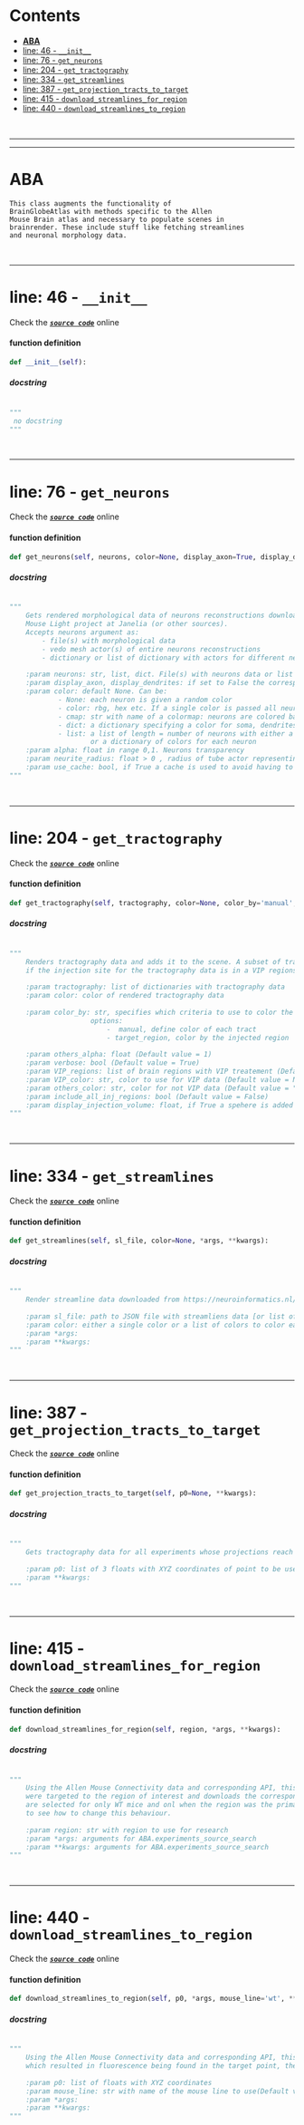 



Contents
========

* [**ABA**](#aba)
* [line: 46 - `__init__`](#line-46---__init__)
* [line: 76 - `get_neurons`](#line-76---get_neurons)
* [line: 204 - `get_tractography`](#line-204---get_tractography)
* [line: 334 - `get_streamlines`](#line-334---get_streamlines)
* [line: 387 - `get_projection_tracts_to_target`](#line-387---get_projection_tracts_to_target)
* [line: 415 - `download_streamlines_for_region`](#line-415---download_streamlines_for_region)
* [line: 440 - `download_streamlines_to_region`](#line-440---download_streamlines_to_region)


&nbsp;

--------

--------
# **ABA**


```
This class augments the functionality of
BrainGlobeAtlas with methods specific to the Allen
Mouse Brain atlas and necessary to populate scenes in 
brainrender. These include stuff like fetching streamlines
and neuronal morphology data. 
```

&nbsp;

--------
# line: 46 - `__init__`
  
Check the [***``source code``***](https://github.com/BrancoLab/BrainRender/tree/brainglobeintegration/blob/master/brainrender/atlases/aba.py#L46) online
#### function definition


```python
def __init__(self):
```
##### docstring
  


```python

"""
 no docstring 
"""
```

&nbsp;

--------
# line: 76 - `get_neurons`
  
Check the [***``source code``***](https://github.com/BrancoLab/BrainRender/tree/brainglobeintegration/blob/master/brainrender/atlases/aba.py#L76) online
#### function definition


```python
def get_neurons(self, neurons, color=None, display_axon=True, display_dendrites=True, alpha=1, neurite_radius=None, soma_radius=None, use_cache=True):
```
##### docstring
  


```python

"""
    Gets rendered morphological data of neurons reconstructions downloaded from the
    Mouse Light project at Janelia (or other sources). 
    Accepts neurons argument as:
        - file(s) with morphological data
        - vedo mesh actor(s) of entire neurons reconstructions
        - dictionary or list of dictionary with actors for different neuron parts
    
    :param neurons: str, list, dict. File(s) with neurons data or list of rendered neurons.
    :param display_axon, display_dendrites: if set to False the corresponding neurite is not rendered
    :param color: default None. Can be:
            - None: each neuron is given a random color
            - color: rbg, hex etc. If a single color is passed all neurons will have that color
            - cmap: str with name of a colormap: neurons are colored based on their sequential order and cmap
            - dict: a dictionary specifying a color for soma, dendrites and axon actors, will be the same for all neurons
            - list: a list of length = number of neurons with either a single color for each neuron
                    or a dictionary of colors for each neuron
    :param alpha: float in range 0,1. Neurons transparency
    :param neurite_radius: float > 0 , radius of tube actor representing neurites
    :param use_cache: bool, if True a cache is used to avoid having to crate a neuron's mesh anew, otherwise a new mesh is created
"""
```

&nbsp;

--------
# line: 204 - `get_tractography`
  
Check the [***``source code``***](https://github.com/BrancoLab/BrainRender/tree/brainglobeintegration/blob/master/brainrender/atlases/aba.py#L204) online
#### function definition


```python
def get_tractography(self, tractography, color=None, color_by='manual', others_alpha=1, verbose=True, VIP_regions=[], VIP_color=None, others_color='white', include_all_inj_regions=False, display_injection_volume=True):
```
##### docstring
  


```python

"""
    Renders tractography data and adds it to the scene. A subset of tractography data can receive special treatment using the  with VIP regions argument:
    if the injection site for the tractography data is in a VIP regions, this is colored differently.
    
    :param tractography: list of dictionaries with tractography data
    :param color: color of rendered tractography data
    
    :param color_by: str, specifies which criteria to use to color the tractography (Default value = "manual")
                    options:
                        -  manual, define color of each tract
                        - target_region, color by the injected region
    
    :param others_alpha: float (Default value = 1)
    :param verbose: bool (Default value = True)
    :param VIP_regions: list of brain regions with VIP treatement (Default value = [])
    :param VIP_color: str, color to use for VIP data (Default value = None)
    :param others_color: str, color for not VIP data (Default value = "white")
    :param include_all_inj_regions: bool (Default value = False)
    :param display_injection_volume: float, if True a spehere is added to display the injection coordinates and volume (Default value = True)
"""
```

&nbsp;

--------
# line: 334 - `get_streamlines`
  
Check the [***``source code``***](https://github.com/BrancoLab/BrainRender/tree/brainglobeintegration/blob/master/brainrender/atlases/aba.py#L334) online
#### function definition


```python
def get_streamlines(self, sl_file, color=None, *args, **kwargs):
```
##### docstring
  


```python

"""
    Render streamline data downloaded from https://neuroinformatics.nl/HBP/allen-connectivity-viewer/streamline-downloader.html
    
    :param sl_file: path to JSON file with streamliens data [or list of files]
    :param color: either a single color or a list of colors to color each streamline individually
    :param *args:
    :param **kwargs:
"""
```

&nbsp;

--------
# line: 387 - `get_projection_tracts_to_target`
  
Check the [***``source code``***](https://github.com/BrancoLab/BrainRender/tree/brainglobeintegration/blob/master/brainrender/atlases/aba.py#L387) online
#### function definition


```python
def get_projection_tracts_to_target(self, p0=None, **kwargs):
```
##### docstring
  


```python

"""
    Gets tractography data for all experiments whose projections reach the brain region or location of iterest.
    
    :param p0: list of 3 floats with XYZ coordinates of point to be used as seed (Default value = None)
    :param **kwargs: 
"""
```

&nbsp;

--------
# line: 415 - `download_streamlines_for_region`
  
Check the [***``source code``***](https://github.com/BrancoLab/BrainRender/tree/brainglobeintegration/blob/master/brainrender/atlases/aba.py#L415) online
#### function definition


```python
def download_streamlines_for_region(self, region, *args, **kwargs):
```
##### docstring
  


```python

"""
    Using the Allen Mouse Connectivity data and corresponding API, this function finds expeirments whose injections
    were targeted to the region of interest and downloads the corresponding streamlines data. By default, experiements
    are selected for only WT mice and onl when the region was the primary injection target. Look at "ABA.experiments_source_search"
    to see how to change this behaviour.
    
    :param region: str with region to use for research
    :param *args: arguments for ABA.experiments_source_search
    :param **kwargs: arguments for ABA.experiments_source_search
"""
```

&nbsp;

--------
# line: 440 - `download_streamlines_to_region`
  
Check the [***``source code``***](https://github.com/BrancoLab/BrainRender/tree/brainglobeintegration/blob/master/brainrender/atlases/aba.py#L440) online
#### function definition


```python
def download_streamlines_to_region(self, p0, *args, mouse_line='wt', **kwargs):
```
##### docstring
  


```python

"""
    Using the Allen Mouse Connectivity data and corresponding API, this function finds injection experiments
    which resulted in fluorescence being found in the target point, then downloads the streamlines data.
    
    :param p0: list of floats with XYZ coordinates
    :param mouse_line: str with name of the mouse line to use(Default value = "wt")
    :param *args: 
    :param **kwargs: 
"""
```